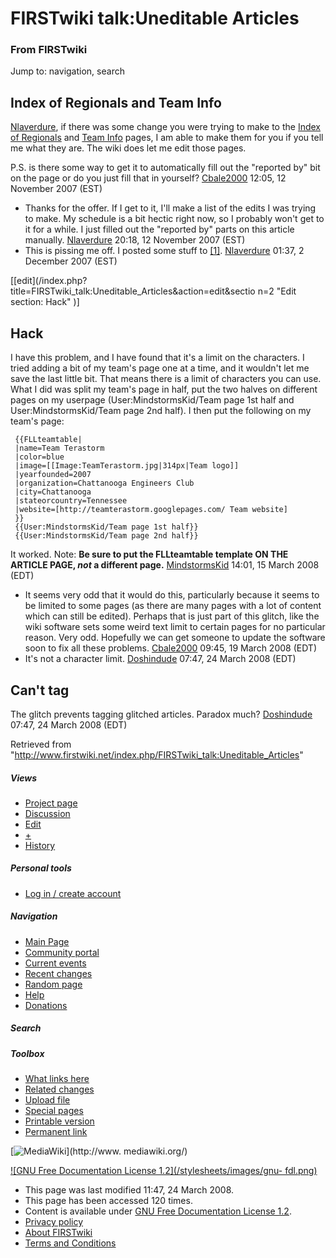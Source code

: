 # FIRSTwiki talk:Uneditable Articles

### From FIRSTwiki

Jump to: navigation, search


##  Index of Regionals and Team Info

[Nlaverdure](/index.php/User:Nlaverdure "User:Nlaverdure" ), if there was some
change you were trying to make to the [Index of
Regionals](/index.php/Index_of_Regionals "Index of Regionals" ) and [Team
Info](/index.php/Team_Info "Team Info" ) pages, I am able to make them for you
if you tell me what they are. The wiki does let me edit those pages.

P.S. is there some way to get it to automatically fill out the "reported by"
bit on the page or do you just fill that in yourself?
[Cbale2000](/index.php/User:Cbale2000 "User:Cbale2000" ) 12:05, 12 November
2007 (EST)

  * Thanks for the offer. If I get to it, I'll make a list of the edits I was trying to make. My schedule is a bit hectic right now, so I probably won't get to it for a while. I just filled out the "reported by" parts on this article manually. [Nlaverdure](/index.php/User:Nlaverdure "User:Nlaverdure" ) 20:18, 12 November 2007 (EST) 
  * This is pissing me off. I posted some stuff to [[1]](http://nate.laverdure.googlepages.com/edits.txt "http://nate.laverdure.googlepages.com/edits.txt" ). [Nlaverdure](/index.php/User:Nlaverdure "User:Nlaverdure" ) 01:37, 2 December 2007 (EST) 

[[edit](/index.php?title=FIRSTwiki_talk:Uneditable_Articles&action=edit&sectio
n=2 "Edit section: Hack" )]

## Hack

I have this problem, and I have found that it's a limit on the characters. I
tried adding a bit of my team's page one at a time, and it wouldn't let me
save the last little bit. That means there is a limit of characters you can
use. What I did was split my team's page in half, put the two halves on
different pages on my userpage (User:MindstormsKid/Team page 1st half and
User:MindstormsKid/Team page 2nd half). I then put the following on my team's
page:

    
    
     {{FLLteamtable|
     |name=Team Terastorm
     |color=blue
     |image=[[Image:TeamTerastorm.jpg|314px|Team logo]]
     |yearfounded=2007
     |organization=Chattanooga Engineers Club
     |city=Chattanooga
     |stateorcountry=Tennessee
     |website=[http://teamterastorm.googlepages.com/ Team website]
     }}
     {{User:MindstormsKid/Team page 1st half}}
     {{User:MindstormsKid/Team page 2nd half}}
     
    

It worked. Note: **Be sure to put the FLLteamtable template ON THE ARTICLE
PAGE, _not_ a different page.** [MindstormsKid](/index.php/User:MindstormsKid
"User:MindstormsKid" ) 14:01, 15 March 2008 (EDT)

  * It seems very odd that it would do this, particularly because it seems to be limited to some pages (as there are many pages with a lot of content which can still be edited). Perhaps that is just part of this glitch, like the wiki software sets some weird text limit to certain pages for no particular reason. Very odd. Hopefully we can get someone to update the software soon to fix all these problems. [Cbale2000](/index.php/User:Cbale2000 "User:Cbale2000" ) 09:45, 19 March 2008 (EDT) 
  * It's not a character limit. [Doshindude](/index.php?title=User:Doshindude&action=edit "User:Doshindude" ) 07:47, 24 March 2008 (EDT) 


## Can't tag

The glitch prevents tagging glitched articles. Paradox much?
[Doshindude](/index.php?title=User:Doshindude&action=edit "User:Doshindude" )
07:47, 24 March 2008 (EDT)

Retrieved from
"<http://www.firstwiki.net/index.php/FIRSTwiki_talk:Uneditable_Articles>"

##### Views

  * [Project page](/index.php/FIRSTwiki:Uneditable_Articles)
  * [Discussion](/index.php/FIRSTwiki_talk:Uneditable_Articles)
  * [Edit](/index.php?title=FIRSTwiki_talk:Uneditable_Articles&action=edit)
  * [+](/index.php?title=FIRSTwiki_talk:Uneditable_Articles&action=edit&section=new)
  * [History](/index.php?title=FIRSTwiki_talk:Uneditable_Articles&action=history)

##### Personal tools

  * [Log in / create account](/index.php?title=Special:Userlogin&returnto=FIRSTwiki_talk:Uneditable_Articles)

[](/index.php/Main_Page "Main Page" )

##### Navigation

  * [Main Page](/index.php/Main_Page)
  * [Community portal](/index.php/FIRSTwiki:Community_portal)
  * [Current events](/index.php/Current_events)
  * [Recent changes](/index.php/Special:Recentchanges)
  * [Random page](/index.php/Special:Random)
  * [Help](/index.php/Help:Contents)
  * [Donations](/index.php/FIRSTwiki:Site_support)

##### Search



##### Toolbox

  * [What links here](/index.php/Special:Whatlinkshere/FIRSTwiki_talk:Uneditable_Articles)
  * [Related changes](/index.php/Special:Recentchangeslinked/FIRSTwiki_talk:Uneditable_Articles)
  * [Upload file](/index.php/Special:Upload)
  * [Special pages](/index.php/Special:Specialpages)
  * [Printable version](/index.php?title=FIRSTwiki_talk:Uneditable_Articles&printable=yes)
  * [Permanent link](/index.php?title=FIRSTwiki_talk:Uneditable_Articles&oldid=67161)

[![MediaWiki](/skins/common/images/poweredby_mediawiki_88x31.png)](http://www.
mediawiki.org/)

[![GNU Free Documentation License 1.2](/stylesheets/images/gnu-
fdl.png)](http://www.gnu.org/copyleft/fdl.html)

  * This page was last modified 11:47, 24 March 2008.
  * This page has been accessed 120 times.
  * Content is available under [GNU Free Documentation License 1.2](http://www.gnu.org/copyleft/fdl.html "http://www.gnu.org/copyleft/fdl.html" ).
  * [Privacy policy](/index.php/FIRSTwiki:Privacy_policy "FIRSTwiki:Privacy policy" )
  * [About FIRSTwiki](/index.php/FIRSTwiki:About "FIRSTwiki:About" )
  * [Terms and Conditions](/index.php/FIRSTwiki:Terms_and_conditions "FIRSTwiki:Terms and conditions" )

